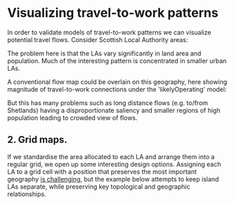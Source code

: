 <!-- Scripts to link to the Vega/Vega-Lite runtime -->
<script src="https://cdn.jsdelivr.net/npm/vega@5"></script>
<script src="https://cdn.jsdelivr.net/npm/vega-lite@4"></script>
<script src="https://cdn.jsdelivr.net/npm/vega-embed@6"></script>

# Visualizing travel-to-work patterns

In order to validate models of travel-to-work patterns we can visualize potential travel flows. Consider Scottish Local Authority areas:

<div class="wide" id="laMap"></div>

The problem here is that the LAs vary significantly in land area and population. Much of the interesting pattern is concentrated in smaller urban LAs.

A conventional flow map could be overlain on this geography, here showing magnitude of travel-to-work connections under the 'likelyOperating' model:

<div class="wide" id="laFlowMap"></div>

But this has many problems such as long distance flows (e.g. to/from Shetlands) having a disproportionate saliency and smaller regions of high population leading to crowded view of flows.

## 2. Grid maps.

If we standardise the area allocated to each LA and arrange them into a regular grid, we open up some interesting design options. Assigning each LA to a grid cell with a position that preserves the most important geography [is challenging](https://openaccess.city.ac.uk/id/eprint/15167/), but the example below attempts to keep island LAs separate, while preserving key topological and geographic relationships.

<div class="wide" id="laGridMap"></div>

<div class="wide" id="laMap2"></div>

<!-- Script containing the vis specs used above. Must be at end of document. -->
<script src="js/allScotlandVisSpecs.js"></script>
